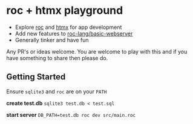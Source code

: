 # roc + htmx playground

- Explore [roc](https://www.roc-lang.org) and [htmx](https://htmx.org) for app development
- Add new features to [roc-lang/basic-webserver](https://github.com/roc-lang/basic-webserver)
- Generally tinker and have fun

Any PR's or ideas welcome. You are welcome to play with this and if you have something to share then please do. 

## Getting Started

Ensure `sqlite3` and `roc` are on your `PATH`

**create test.db** `sqlite3 test.db < test.sql`

**start server** `DB_PATH=test.db roc dev src/main.roc`

